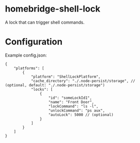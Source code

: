 # homebridge-shell-lock
A lock that can trigger shell commands.

# Configuration
Example config.json:

    {
        "platforms": [
            {
                "platform": "ShellLockPlatform",
                "cache_directory": "./.node-persist/storage", // (optional, default: "./.node-persist/storage")
                "locks": [
                    {
                        "id": "someLockId1",
                        "name": "Front Door",
                        "lockCommand": "ls -l",
                        "unlockCommand": "ps aux",
                        "autoLock": 5000 // (optional)
                    }
                ]
            }
        ]
    }
